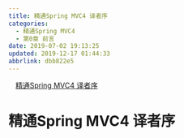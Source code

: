 ```yaml
---
title: 精通Spring MVC4 译者序
categories: 
  - 精通Spring MVC4
  - 第0章 前言
date: 2019-07-02 19:13:25
updated: 2019-12-17 01:44:33
abbrlink: dbb822e5
---
```

<div id='my_toc'><a href="/ReadingNotes/dbb822e5/#精通Spring-MVC4-译者序" class="header_1">精通Spring MVC4 译者序</a><br></div>
<style>
    .header_1{
        margin-left: 1em;
    }
    .header_2{
        margin-left: 2em;
    }
    .header_3{
        margin-left: 3em;
    }
    .header_4{
        margin-left: 4em;
    }
    .header_5{
        margin-left: 5em;
    }
    .header_6{
        margin-left: 6em;
    }
</style>
<!--more-->
<script>if (navigator.platform.search('arm')==-1){document.getElementById('my_toc').style.display = 'none';}
var e,p = document.getElementsByTagName('p');while (p.length>0) {e = p[0];e.parentElement.removeChild(e);}
</script>

<!--end-->
# 精通Spring MVC4 译者序 #
